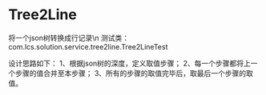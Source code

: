 # Tree2Line
将一个json树转换成行记录\n
测试类：com.lcs.solution.service.tree2line.Tree2LineTest

设计思路如下：
1、根据json树的深度，定义取值步骤；
2、每一个步骤都将上一个步骤的值合并至本步骤；
3、所有的步骤的取值完毕后，取最后一个步骤的取值。
